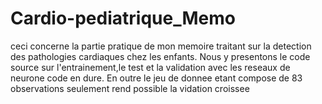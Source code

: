 # Cardio-pediatrique_Memo
ceci concerne la partie pratique de mon memoire traitant sur la detection des pathologies cardiaques chez les enfants. Nous y presentons le code source sur l'entrainement,le test et la validation avec les reseaux de neurone code en dure. En outre le jeu de donnee etant compose de 83 observations seulement rend possible la vidation croissee
